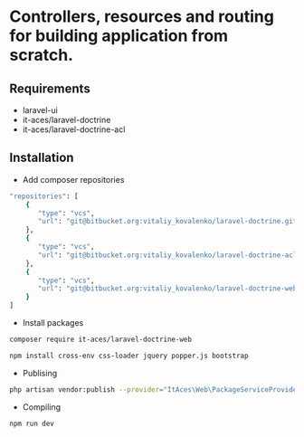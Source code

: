 # Controllers, resources and routing for building application from scratch.

## Requirements

* laravel-ui
* it-aces/laravel-doctrine
* it-aces/laravel-doctrine-acl

## Installation

* Add composer repositories

```BASH
"repositories": [
	{
       "type": "vcs",
       "url": "git@bitbucket.org:vitaliy_kovalenko/laravel-doctrine.git"
    },
    {
       "type": "vcs",
       "url": "git@bitbucket.org:vitaliy_kovalenko/laravel-doctrine-acl.git"
    },
    {
       "type": "vcs",
       "url": "git@bitbucket.org:vitaliy_kovalenko/laravel-doctrine-web.git"
    }
]
```

* Install packages

```BASH
composer require it-aces/laravel-doctrine-web
```

```BASH
npm install cross-env css-loader jquery popper.js bootstrap
```

* Publising

```BASH
php artisan vendor:publish --provider="ItAces\Web\PackageServiceProvider"
```

* Compiling

```BASH
npm run dev
```

